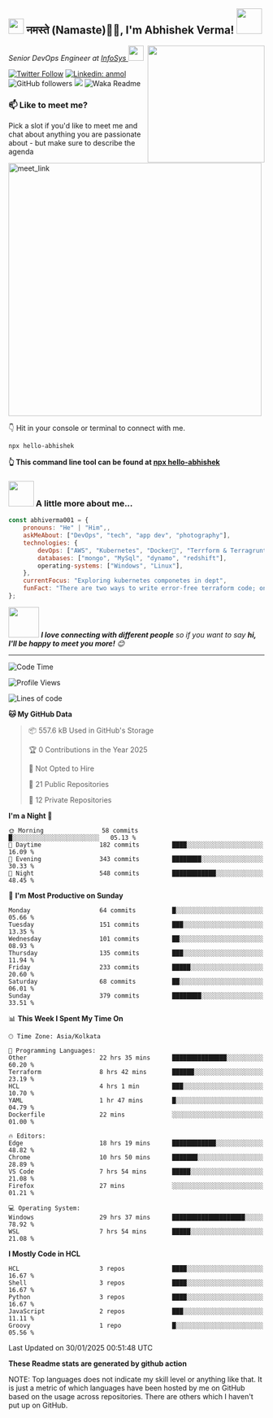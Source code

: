 <h2><img src="https://emojis.slackmojis.com/emojis/images/1531849430/4246/blob-sunglasses.gif?1531849430" width="30"/> नमस्ते (Namaste)🙏🏻, I'm Abhishek Verma! <img src="https://media.giphy.com/media/12oufCB0MyZ1Go/giphy.gif" width="50"></h2>
<img align='right' src="https://media.giphy.com/media/M9gbBd9nbDrOTu1Mqx/giphy.gif" width="230">
<p><em>Senior DevOps Engineer at <a href="https://www.infosys.com/">InfoSys
</a><img src="https://media.giphy.com/media/WUlplcMpOCEmTGBtBW/giphy.gif" width="30"> 
</em></p>

[![Twitter Follow](https://img.shields.io/twitter/follow/misteranmol?label=Follow)](https://twitter.com/intent/follow?screen_name=AbAbhishekverma)
[![Linkedin: anmol](https://img.shields.io/badge/-abhishek-blue?style=flat-square&logo=Linkedin&logoColor=white&link=https://www.linkedin.com/in/abhiverma001/)](https://www.linkedin.com/in/abhiverma001/)
![GitHub followers](https://img.shields.io/github/followers/abhiverma001?label=Follow&style=social)
![](https://visitor-badge.glitch.me/badge?page_id=anmol098.anmol098)
![Waka Readme](https://wakatime.com/badge/user/d23527f0-66b1-4a3f-9db5-c346e05aefa5.svg)

### 📫 Like to meet me?

Pick a slot if you'd like to meet me and chat about anything you are passionate about - but make sure to describe the agenda

<a href="https://calendly.com/ab-abhishekverma096/30min" target="_blank"><img width="498" alt="meet_link" src="https://user-images.githubusercontent.com/15426564/144297439-f530f383-e73e-41e0-9914-a9b7d3f432e5.png"></a>

👇 Hit in your console or terminal to connect with me.

```bash
npx hello-abhishek
```
**👆 This command line tool can be found at [npx hello-abhishek](https://github.com/abhiverma001/introduction-npm-package)**

### <img src="https://media.giphy.com/media/VgCDAzcKvsR6OM0uWg/giphy.gif" width="50"> A little more about me...  

```javascript
const abhiverma001 = {
    pronouns: "He" | "Him",,
    askMeAbout: ["DevOps", "tech", "app dev", "photography"],
    technologies: {
        devOps: ["AWS", "Kubernetes", "Docker🐳", "Terrform & Terragrunt", "Bash-Scripting", "CI-CD", "GitHub-Action", "Jenkins", "Spinnaker", "Datadog/New-Relic", "CloudFlare/Route53", "Nginx"],
        databases: ["mongo", "MySql", "dynamo", "redshift"],
        operating-systems: ["Windows", "Linux"],
    },
    currentFocus: "Exploring kubernetes componetes in dept",
    funFact: "There are two ways to write error-free terraform code; only the third one works"
};
```

<img src="https://media.giphy.com/media/LnQjpWaON8nhr21vNW/giphy.gif" width="60"> <em><b>I love connecting with different people</b> so if you want to say <b>hi, I'll be happy to meet you more!</b> 😊</em>

---
<!--START_SECTION:waka-->
![Code Time](http://img.shields.io/badge/Code%20Time-704%20hrs%2043%20mins-blue)

![Profile Views](http://img.shields.io/badge/Profile%20Views-0-blue)

![Lines of code](https://img.shields.io/badge/From%20Hello%20World%20I%27ve%20Written-218.8%20thousand%20lines%20of%20code-blue)

**🐱 My GitHub Data** 

> 📦 557.6 kB Used in GitHub's Storage 
 > 
> 🏆 0 Contributions in the Year 2025
 > 
> 🚫 Not Opted to Hire
 > 
> 📜 21 Public Repositories 
 > 
> 🔑 12 Private Repositories 
 > 
**I'm a Night 🦉** 

```text
🌞 Morning                58 commits          █░░░░░░░░░░░░░░░░░░░░░░░░   05.13 % 
🌆 Daytime                182 commits         ████░░░░░░░░░░░░░░░░░░░░░   16.09 % 
🌃 Evening                343 commits         ████████░░░░░░░░░░░░░░░░░   30.33 % 
🌙 Night                  548 commits         ████████████░░░░░░░░░░░░░   48.45 % 
```
📅 **I'm Most Productive on Sunday** 

```text
Monday                   64 commits          █░░░░░░░░░░░░░░░░░░░░░░░░   05.66 % 
Tuesday                  151 commits         ███░░░░░░░░░░░░░░░░░░░░░░   13.35 % 
Wednesday                101 commits         ██░░░░░░░░░░░░░░░░░░░░░░░   08.93 % 
Thursday                 135 commits         ███░░░░░░░░░░░░░░░░░░░░░░   11.94 % 
Friday                   233 commits         █████░░░░░░░░░░░░░░░░░░░░   20.60 % 
Saturday                 68 commits          ██░░░░░░░░░░░░░░░░░░░░░░░   06.01 % 
Sunday                   379 commits         ████████░░░░░░░░░░░░░░░░░   33.51 % 
```


📊 **This Week I Spent My Time On** 

```text
🕑︎ Time Zone: Asia/Kolkata

💬 Programming Languages: 
Other                    22 hrs 35 mins      ███████████████░░░░░░░░░░   60.20 % 
Terraform                8 hrs 42 mins       ██████░░░░░░░░░░░░░░░░░░░   23.19 % 
HCL                      4 hrs 1 min         ███░░░░░░░░░░░░░░░░░░░░░░   10.70 % 
YAML                     1 hr 47 mins        █░░░░░░░░░░░░░░░░░░░░░░░░   04.79 % 
Dockerfile               22 mins             ░░░░░░░░░░░░░░░░░░░░░░░░░   01.00 % 

🔥 Editors: 
Edge                     18 hrs 19 mins      ████████████░░░░░░░░░░░░░   48.82 % 
Chrome                   10 hrs 50 mins      ███████░░░░░░░░░░░░░░░░░░   28.89 % 
VS Code                  7 hrs 54 mins       █████░░░░░░░░░░░░░░░░░░░░   21.08 % 
Firefox                  27 mins             ░░░░░░░░░░░░░░░░░░░░░░░░░   01.21 % 

💻 Operating System: 
Windows                  29 hrs 37 mins      ████████████████████░░░░░   78.92 % 
WSL                      7 hrs 54 mins       █████░░░░░░░░░░░░░░░░░░░░   21.08 % 
```

**I Mostly Code in HCL** 

```text
HCL                      3 repos             ████░░░░░░░░░░░░░░░░░░░░░   16.67 % 
Shell                    3 repos             ████░░░░░░░░░░░░░░░░░░░░░   16.67 % 
Python                   3 repos             ████░░░░░░░░░░░░░░░░░░░░░   16.67 % 
JavaScript               2 repos             ███░░░░░░░░░░░░░░░░░░░░░░   11.11 % 
Groovy                   1 repo              █░░░░░░░░░░░░░░░░░░░░░░░░   05.56 % 
```




 Last Updated on 30/01/2025 00:51:48 UTC
<!--END_SECTION:waka-->

**These Readme stats are generated by github action**

NOTE: Top languages does not indicate my skill level or anything like that. It is just a metric of which languages have been hosted by me on GitHub based on the usage across repositories. There are others which I haven't put up on GitHub.
